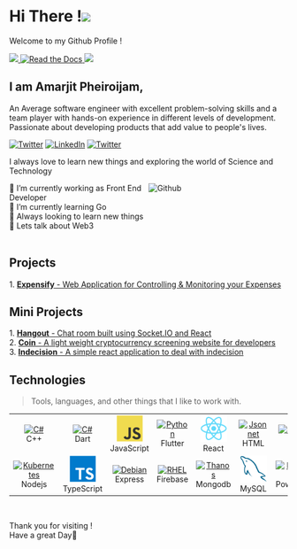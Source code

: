 # Hi There !<img src="https://media.giphy.com/media/hvRJCLFzcasrR4ia7z/giphy.gif" width="25px"> 

Welcome to my Github Profile !
<p align="left">
  <a href="https://github.com/Amarjit-ph">
    <img src="https://img.shields.io/github/followers/Amarjit-ph?style=social"/>
  </a>
  <a href="https://macropower.readthedocs.io/en/latest">
    <img alt="Read the Docs" src="https://img.shields.io/github/stars/Amarjit-ph?style=social">
  </a>
  <img src="https://komarev.com/ghpvc/?username=Amarjit-ph&label=Profile+views"/>
</p>

## I am Amarjit Pheiroijam,

An Average software engineer with excellent problem-solving skills and a team player with hands-on experience in different levels of development. Passionate about developing products that add value to people's lives.

<a href="https://mail.google.com/mail/u/0/?fs=1&tf=cm&source=mailto&to=Amarjitp9@gmail.com" target="_blank"><img alt="Twitter" src="https://img.shields.io/badge/Gmail-D14836?style=for-the-badge&logo=gmail&logoColor=white" /></a>
<a href="https://www.linkedin.com/in/amarjit-pheiroijam-234bba166/" target="_blank"><img alt="LinkedIn" src="https://img.shields.io/badge/linkedin-%230077B5.svg?&style=for-the-badge&logo=linkedin&logoColor=white" /></a>
<a href="https://twitter.com/AmarjitPh_" target="_blank">
<img alt="Twitter" src="https://img.shields.io/badge/Twitter-1DA1F2?style=for-the-badge&logo=twitter&logoColor=white" />
</a>
<br>

I always love to learn new things and exploring the world of Science and Technology<br>

<img width="50%" align="right" alt="Github" src="https://raw.githubusercontent.com/onimur/.github/master/.resources/git-header.svg" />


🔭  I’m currently working as Front End Developer<br>
🌱  I’m currently learning Go<br>
🤔  Always looking to learn new things<br>
💬  Lets talk about Web3<br>
<br>
<h2>Projects</h2>
1. <a href="https://expensify-three.vercel.app/" target="_blank"><b>Expensify</b> - Web Application for Controlling & Monitoring your Expenses</a>

<h2>Mini Projects</h2>
1. <a href="https://hangout-zeta.vercel.app/"><b>Hangout</b> - Chat room built using Socket.IO and React</a><br/>
2. <a href="https://coin-iota.vercel.app/" target="_blank"><b>Coin</b> - A light weight cryptocurrency screening website for developers</a><br/>
3. <a href="http://indecision-ten.vercel.app/" target="_blank"><b>Indecision</b> - A simple react application to deal with indecision</a>

<h2>Technologies </h2>

> Tools, languages, and other things that I like to work with.
<table>
  <tr>
  <td align="center" width="96">
      <a href="#macropower-tech">
        <img src="https://upload.wikimedia.org/wikipedia/commons/thumb/1/18/ISO_C%2B%2B_Logo.svg/1200px-ISO_C%2B%2B_Logo.svg.png" width="48" height="48" alt="C#" />
      </a>
      <br>C++
    </td>
  <td align="center" width="96">
      <a href="#macropower-tech">
        <img src="https://egghead.io/_next/image?url=https%3A%2F%2Fd2eip9sf3oo6c2.cloudfront.net%2Ftags%2Fimages%2F000%2F001%2F227%2Fsquare_64%2Fdart-logo.png&w=64&q=100" width="48" height="48" alt="C#" />
      </a>
      <br>Dart
    </td>
  <td align="center" width="96">
      <a href="#macropower-tech">
        <img src="./img/javascript-original.svg" width="48" height="48" alt="JavaScript" />
      </a>
      <br>JavaScript
    </td>
    <td align="center" width="96">
      <a href="#macropower-tech">
        <img src="https://egghead.io/_next/image?url=https%3A%2F%2Fd2eip9sf3oo6c2.cloudfront.net%2Ftags%2Fimages%2F000%2F001%2F245%2Fsquare_64%2Fflutterlogo.png&w=64&q=100" width="48" height="48" alt="Python" />
      </a>
      <br>Flutter
    </td>
   <td align="center" width="96">
      <a href="#macropower-tech" >
        <img src="./img/react-original.svg" width="48" height="48" alt="React" />
      </a>
      <br>React
    </td>
    <td align="center" width="96">
      <a href="#macropower-tech">
        <img src="https://egghead.io/_next/image?url=https%3A%2F%2Fd2eip9sf3oo6c2.cloudfront.net%2Ftags%2Fimages%2F000%2F000%2F184%2Fsquare_64%2Fhtml5.png&w=64&q=100" width="48" height="48" alt="Jsonnet" />
      </a>
      <br>HTML
    </td>
    <td align="center" width="96"> 
      <a href="#macropower-tech" >
        <img src="https://egghead.io/_next/image?url=https%3A%2F%2Fd2eip9sf3oo6c2.cloudfront.net%2Ftags%2Fimages%2F000%2F000%2F175%2Fsquare_64%2Fcsslang.png&w=64&q=100" width="48" height="48" alt="Docker" />
      </a>
      <br>CSS
    </td>
    <td align="center" width="96">
      <a href="#macropower-tech">
        <img src="./img/bootstrap-plain.svg" width="48" height="48" alt="Bootstrap" />
      </a>
      <br>Bootstrap
    </td>
    <td align="center" width="96">
      <a href="#macropower-tech">
        <img src="./img/sass-original.svg" width="48" height="48" alt="Sass" />
      </a>
      <br>Sass
    </td>
  </tr>
  <tr>
    <td align="center" width="96">
      <a href="#macropower-tech" >
        <img src="https://egghead.io/_next/image?url=https%3A%2F%2Fd2eip9sf3oo6c2.cloudfront.net%2Ftags%2Fimages%2F000%2F000%2F256%2Fsquare_64%2Fnodejslogo.png&w=64&q=100" width="48" height="48" alt="Kubernetes" />
      </a>
      <br>Nodejs
    </td>
    <td align="center" width="96">
      <a href="#macropower-tech">
        <img src="./img/typescript-original.svg" width="48" height="48" alt="TypeScript" />
      </a>
      <br>TypeScript
    </td>
    <td align="center"  width="96">
      <a href="#macropower-tech">
        <img src="https://egghead.io/_next/image?url=https%3A%2F%2Fd2eip9sf3oo6c2.cloudfront.net%2Ftags%2Fimages%2F000%2F000%2F359%2Fsquare_64%2Fexpressjslogo.png&w=64&q=100"width="48" height="48" alt="Debian" />
      </a>
      <br>Express
    </td>
    <td align="center"  width="96">
      <a href="#macropower-tech">
        <img src="https://egghead.io/_next/image?url=https%3A%2F%2Fd2eip9sf3oo6c2.cloudfront.net%2Ftags%2Fimages%2F000%2F001%2F085%2Fsquare_64%2Ffirebaselogo.png&w=64&q=100" width="48" height="48" alt="RHEL" />
      </a>
      <br>Firebase
    </td>
    <td align="center" width="96">
      <a href="#macropower-tech" >
        <img src="https://egghead.io/_next/image?url=https%3A%2F%2Fd2eip9sf3oo6c2.cloudfront.net%2Ftags%2Fimages%2F000%2F001%2F083%2Fsquare_64%2Fmongodb.png&w=64&q=100" width="48" height="48" alt="Thanos" />
      </a>
      <br>Mongodb
    </td>
     <td align="center"  width="96">
      <a href="#macropower-tech">
        <img src="./img/mysql-original.svg" width="48" height="48" alt="MySQL" />
      </a>
      <br>MySQL
    </td>
    <td align="center" width="96">
      <a href="#macropower-tech">
        <img src="https://raw.githubusercontent.com/PowerShell/PowerShell/master/assets/ps_black_128.svg" width="48" height="48" alt="Powershell" />
      </a>
      <br>Powershell
    </td>
    <td align="center" width="96">
      <a href="#macropower-tech" >
        <img src="https://egghead.io/_next/image?url=https%3A%2F%2Fd2eip9sf3oo6c2.cloudfront.net%2Ftags%2Fimages%2F000%2F001%2F218%2Fsquare_64%2Fbash_shell.png&w=64&q=100" width="48" height="48" alt="Grafana" />
      </a>
      <br>Bash
    </td>
    <td align="center" width="96">
      <a href="#macropower-tech" >
        <img src="https://egghead.io/_next/image?url=https%3A%2F%2Fd2eip9sf3oo6c2.cloudfront.net%2Ftags%2Fimages%2F000%2F000%2F638%2Fsquare_64%2Fgitlogo.png&w=64&q=100" width="48" height="48" alt="Prometheus" />
      </a>
      <br>Git
    </td>
  </tr>
</table>
<br/>
<p>Thank you for visiting ! <br/>
Have a great Day🙂 </p>
